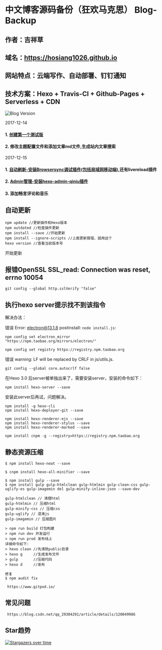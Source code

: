 # 中文博客源码备份（狂欢马克思） Blog-Backup 

## 作者：吉祥草

## 域名：https://hosiang1026.github.io

## 网站特点：云端写作、自动部署、钉钉通知

## 技术方案：Hexo + Travis-CI + Github-Pages + Serverless + CDN

![Blog Version](https://www.hosiang.cn/images/blog_version.png "博客版本信息")

2017-12-14 

####  1. [创建第一个测试版](https://hexo.io/docs/)


####  2. 修改主题配置文件和添加文章md文件,生成站内文章搜索

2017-12-15 

####  1. [自动刷新-安装Browsersync调试插件(包括局域网移动端)](http://c7.gg/7BdR),还有livereload插件

####  2. [Admin管理-安装hexo-admin-qiniu插件](https://xbotao.github.io/hexo-admin-qiniu/)

####  3. 添加畅言评论和音乐

## 自动更新

    npm update //更新插件和Hexo版本
    npm outdated //检查插件更新
    npm install --save //开始更新
    npm install --ignore-scripts //上面更新报错，就用这个
    hexo version //查看当前版本号

开始更新

## 报错OpenSSL SSL_read: Connection was reset, errno 10054

    git config --global http.sslVerify "false"

## 执行hexo server提示找不到该指令 

解决办法： 

错误 Error: electron@13.1.8 postinstall: `node install.js`:

    npm config set electron_mirror "https://npm.taobao.org/mirrors/electron/"

    npm config set registry https://registry.npm.taobao.org

错误 warning: LF will be replaced by CRLF in js/utils.js.

    git config --global core.autocrlf false

在Hexo 3.0 后server被单独出来了，需要安装server，安装的命令如下：

    npm install hexo-server --save 

安装此server后再试，问题解决。

    npm install -g hexo-cli
    npm install hexo-deployer-git --save
    
    npm install hexo-renderer-ejs --save
    npm install hexo-renderer-stylus --save
    npm install hexo-renderer-marked --save

    npm install cnpm -g --registry=https://registry.npm.taobao.org
    
## 静态资源压缩

    $ npm install hexo-neat --save

    $ cnpm install hexo-all-minifier --save

    $ npm install gulp --save
    $ npm install gulp gulp-htmlclean gulp-htmlmin gulp-clean-css gulp-uglify-es gulp-imagemin del gulp-minify-inline-json --save-dev

    gulp-htmlclean // 清理html
    gulp-htmlmin // 压缩html
    gulp-minify-css // 压缩css
    gulp-uglify // 混淆js
    gulp-imagemin // 压缩图片

    > npm run build 打包构建
    > npm run dev 开发运行
    > npm run prod 发布线上
    详细命令如下:
    > hexo clean //先清除public目录
    > hexo g     //生成发布文件
    > gulp       //压缩代码
    > hexo d     //发布

    修复
    $ npm audit fix

     https://www.gitpod.io/ 

## 常见问题

     https://blog.csdn.net/qq_29304291/article/details/120049986

## Star趋势

[![Stargazers over time](https://starchart.cc/fluid-dev/hexo-theme-fluid.svg)](https://starchart.cc/fluid-dev/hexo-theme-fluid)
